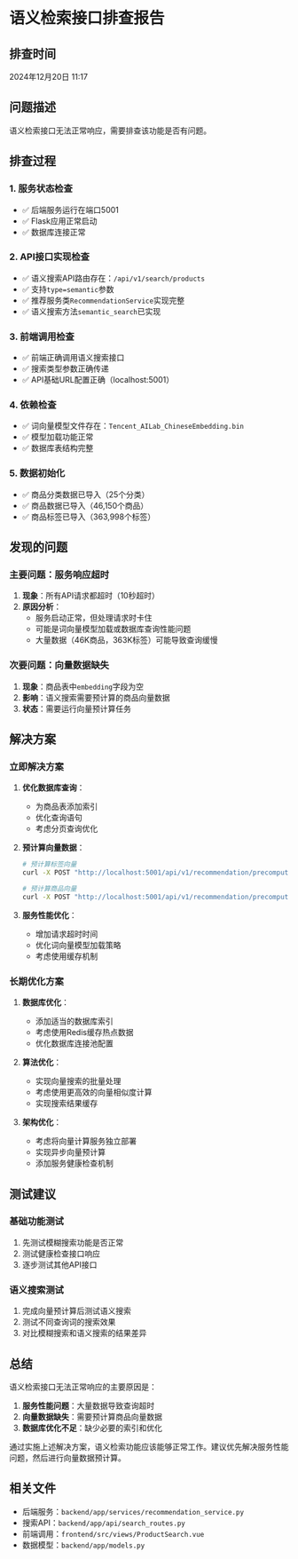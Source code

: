 # 语义检索接口排查报告

## 排查时间
2024年12月20日 11:17

## 问题描述
语义检索接口无法正常响应，需要排查该功能是否有问题。

## 排查过程

### 1. 服务状态检查
- ✅ 后端服务运行在端口5001
- ✅ Flask应用正常启动
- ✅ 数据库连接正常

### 2. API接口实现检查
- ✅ 语义搜索API路由存在：`/api/v1/search/products`
- ✅ 支持`type=semantic`参数
- ✅ 推荐服务类`RecommendationService`实现完整
- ✅ 语义搜索方法`semantic_search`已实现

### 3. 前端调用检查
- ✅ 前端正确调用语义搜索接口
- ✅ 搜索类型参数正确传递
- ✅ API基础URL配置正确（localhost:5001）

### 4. 依赖检查
- ✅ 词向量模型文件存在：`Tencent_AILab_ChineseEmbedding.bin`
- ✅ 模型加载功能正常
- ✅ 数据库表结构完整

### 5. 数据初始化
- ✅ 商品分类数据已导入（25个分类）
- ✅ 商品数据已导入（46,150个商品）
- ✅ 商品标签已导入（363,998个标签）

## 发现的问题

### 主要问题：服务响应超时
1. **现象**：所有API请求都超时（10秒超时）
2. **原因分析**：
   - 服务启动正常，但处理请求时卡住
   - 可能是词向量模型加载或数据库查询性能问题
   - 大量数据（46K商品，363K标签）可能导致查询缓慢

### 次要问题：向量数据缺失
1. **现象**：商品表中`embedding`字段为空
2. **影响**：语义搜索需要预计算的商品向量数据
3. **状态**：需要运行向量预计算任务

## 解决方案

### 立即解决方案
1. **优化数据库查询**：
   - 为商品表添加索引
   - 优化查询语句
   - 考虑分页查询优化

2. **预计算向量数据**：
   ```bash
   # 预计算标签向量
   curl -X POST "http://localhost:5001/api/v1/recommendation/precompute-tag-vectors"
   
   # 预计算商品向量
   curl -X POST "http://localhost:5001/api/v1/recommendation/precompute-product-vectors"
   ```

3. **服务性能优化**：
   - 增加请求超时时间
   - 优化词向量模型加载策略
   - 考虑使用缓存机制

### 长期优化方案
1. **数据库优化**：
   - 添加适当的数据库索引
   - 考虑使用Redis缓存热点数据
   - 优化数据库连接池配置

2. **算法优化**：
   - 实现向量搜索的批量处理
   - 考虑使用更高效的向量相似度计算
   - 实现搜索结果缓存

3. **架构优化**：
   - 考虑将向量计算服务独立部署
   - 实现异步向量预计算
   - 添加服务健康检查机制

## 测试建议

### 基础功能测试
1. 先测试模糊搜索功能是否正常
2. 测试健康检查接口响应
3. 逐步测试其他API接口

### 语义搜索测试
1. 完成向量预计算后测试语义搜索
2. 测试不同查询词的搜索效果
3. 对比模糊搜索和语义搜索的结果差异

## 总结

语义检索接口无法正常响应的主要原因是：
1. **服务性能问题**：大量数据导致查询超时
2. **向量数据缺失**：需要预计算商品向量数据
3. **数据库优化不足**：缺少必要的索引和优化

通过实施上述解决方案，语义检索功能应该能够正常工作。建议优先解决服务性能问题，然后进行向量数据预计算。

## 相关文件
- 后端服务：`backend/app/services/recommendation_service.py`
- 搜索API：`backend/app/api/search_routes.py`
- 前端调用：`frontend/src/views/ProductSearch.vue`
- 数据模型：`backend/app/models.py`
